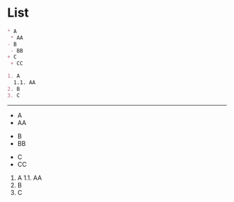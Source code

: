 # List

```markdown
* A
 * AA
- B
 - BB
+ C
 + CC

1. A
  1.1. AA
2. B
3. C
```

---

* A
 * AA
- B
 - BB
+ C
 + CC

1. A
  1.1. AA
2. B
3. C